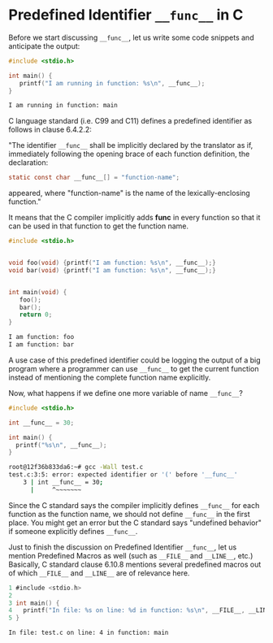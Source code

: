 # Predefined Identifier `__func__` in C

Before we start discussing `__func__`, let us write some code snippets and anticipate the output:

```c
#include <stdio.h>

int main() {
   printf("I am running in function: %s\n", __func__);
}
```

```bash
I am running in function: main
```

C language standard (i.e. C99 and C11) defines a predefined identifier as follows in clause 6.4.2.2:

"The identifier `__func__` shall be implicitly declared by the translator as if, immediately following the opening brace of each function definition, the declaration:

```c
static const char __func__[] = "function-name";
```

appeared, where "function-name" is the name of the lexically-enclosing function."

It means that the C compiler implicitly adds __func__ in every function so that it can be used in that function to get the function name.

```c
#include <stdio.h>


void foo(void) {printf("I am function: %s\n", __func__);}
void bar(void) {printf("I am function: %s\n", __func__);}


int main(void) {
   foo();
   bar();
   return 0;
}
```

```bash
I am function: foo
I am function: bar
```

A use case of this predefined identifier could be logging the output of a big program where a programmer can use `__func__` to get the current function instead of mentioning the complete function name explicitly.

Now, what happens if we define one more variable of name `__func__`?

```c
#include <stdio.h>

int __func__ = 30;

int main() {
  printf("%s\n", __func__);
}
```

```bash
root@12f36b833da6:~# gcc -Wall test.c
test.c:3:5: error: expected identifier or '(' before '__func__'
    3 | int __func__ = 30;
      |     ^~~~~~~~
```

Since the C standard says the compiler implicitly defines `__func__` for each function as the function name, we should not define `__func__` in the first place. You might get an error but the C standard says "undefined behavior" if someone explicitly defines `__func__`.

Just to finish the discussion on Predefined Identifier `__func__`, let us mention Predefined Macros as well (such as `__FILE__` and `__LINE__`, etc.) Basically, C standard clause 6.10.8 mentions several predefined macros out of which `__FILE__` and `__LINE__` are of relevance here.

```c
1 #include <stdio.h>
2 
3 int main() {
4   printf("In file: %s on line: %d in function: %s\n", __FILE__, __LINE__, __func__);
5 }
```

```bash
In file: test.c on line: 4 in function: main
```
